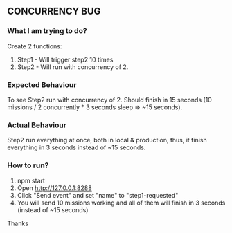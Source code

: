 ## CONCURRENCY BUG

### What I am trying to do?
Create 2 functions:
1. Step1 - Will trigger step2 10 times
2. Step2 - Will run with concurrency of 2.

### Expected Behaviour
To see Step2 run with concurrency of 2.
Should finish in 15 seconds (10 missions / 2 concurrently * 3 seconds sleep => ~15 seconds).

### Actual Behaviour
Step2 run everything at once, both in local & production, thus, it finish everything in 3 seconds instead of ~15 seconds.

### How to run?
1. npm start
2. Open http://127.0.0.1:8288
3. Click "Send event" and set "name" to "step1-requested"
4. You will send 10 missions working and all of them will finish in 3 seconds (instead of ~15 seconds)

Thanks
